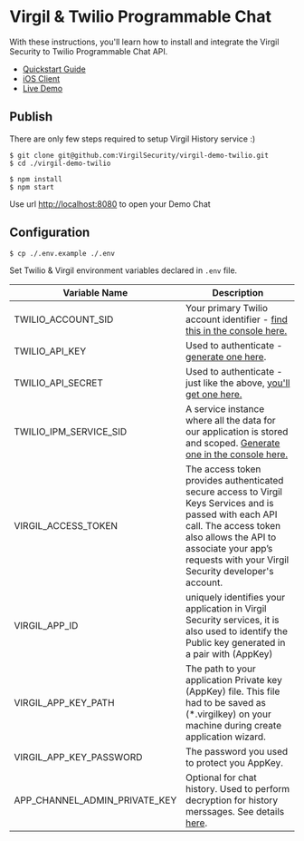 # Virgil & Twilio Programmable Chat

With these instructions, you'll learn how to install and integrate the Virgil Security to Twilio Programmable Chat API.


- [Quickstart Guide](/docs)
- [iOS Client](/client-ios)
- [Live Demo](https://demo-ip-messaging.virgilsecurity.com/)

## Publish

There are only few steps required to setup Virgil History service :)

```
$ git clone git@github.com:VirgilSecurity/virgil-demo-twilio.git
$ cd ./virgil-demo-twilio

$ npm install
$ npm start
```

Use url [http://localhost:8080](http://localhost:8080) to open your Demo Chat

## Configuration

```
$ cp ./.env.example ./.env
```
Set Twilio & Virgil environment variables declared in `.env` file.

| Variable Name                     | Description                    |
|-----------------------------------|--------------------------------|
| TWILIO_ACCOUNT_SID                | Your primary Twilio account identifier - [find this in the console here.](https://www.twilio.com/user/account/ip-messaging)        |
| TWILIO_API_KEY                    | Used to authenticate - [generate one here](https://www.twilio.com/user/account/ip-messaging/dev-tools/api-keys). |
| TWILIO_API_SECRET                 | Used to authenticate - just like the above, [you'll get one here.](https://www.twilio.com/user/account/ip-messaging/dev-tools/api-keys) |
| TWILIO_IPM_SERVICE_SID            | A service instance where all the data for our application is stored and scoped. [Generate one in the console here.](https://www.twilio.com/user/account/ip-messaging/services) |
| VIRGIL_ACCESS_TOKEN               | The access token provides authenticated secure access to Virgil Keys Services and is passed with each API call. The access token also allows the API to associate your app’s requests with your Virgil Security developer's account. |
| VIRGIL_APP_ID               | uniquely identifies your application in Virgil Security services, it is also used to identify the Public key generated in a pair with (AppKey) |
| VIRGIL_APP_KEY_PATH               | The path to your application Private key (AppKey) file. This file had to be saved as (*.virgilkey) on your machine during create application wizard. |
| VIRGIL_APP_KEY_PASSWORD   | The password you used to protect you AppKey. |
| APP_CHANNEL_ADMIN_PRIVATE_KEY | Optional for chat history. Used to perform decryption for history merssages. See details [here](#setup-channel-admin). |

